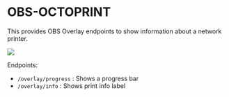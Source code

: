 # OBS-OCTOPRINT

This provides OBS Overlay endpoints to show information about a network printer.

![](https://i.imgur.com/vRz6YDY.png)

Endpoints:
 - `/overlay/progress` : Shows a progress bar
 - `/overlay/info` : Shows print info label


